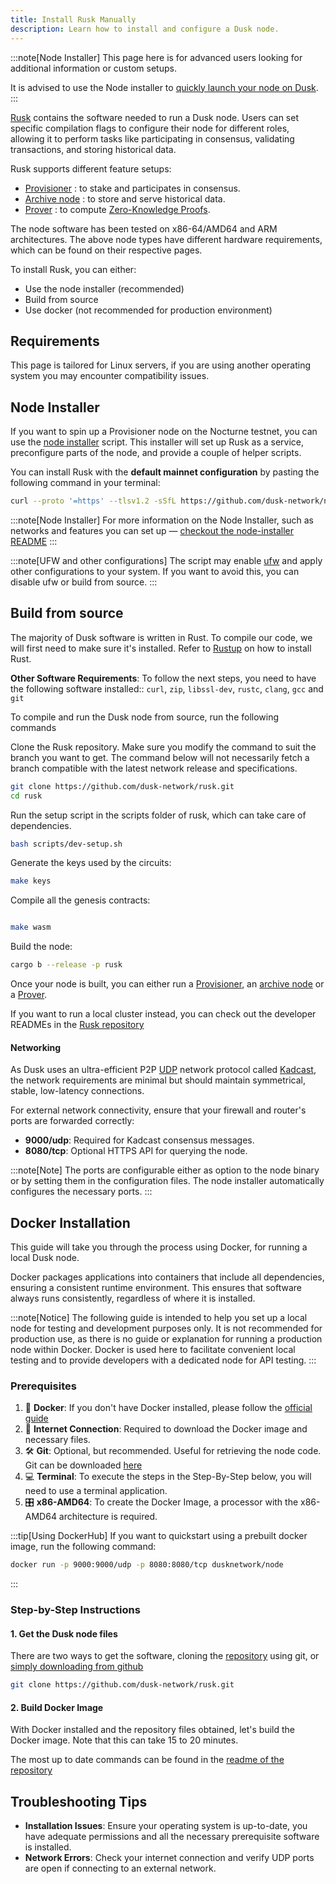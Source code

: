 ```yaml
---
title: Install Rusk Manually
description: Learn how to install and configure a Dusk node.
---
```


:::note[Node Installer]
This page here is for advanced users looking for additional information or custom setups.

It is advised to use the Node installer to [quickly launch your node on Dusk](/operator/guides/provisioner-node).
:::

<a href="https://github.com/dusk-network/rusk" target="_blank">Rusk</a> contains the software needed to run a Dusk node. Users can set specific compilation flags to configure their node for different roles, allowing it to perform tasks like participating in consensus, validating transactions, and storing historical data.

Rusk supports different feature setups:
- [Provisioner](/operator/provisioner) : to stake and participates in consensus.
- [Archive node](/operator/archive-node) : to store and serve historical data.
- [Prover](/operator/prover) : to compute [Zero-Knowledge Proofs](/learn/deep-dive/cryptography/zkp).

The node software has been tested on x86-64/AMD64 and ARM architectures. The above node types have different hardware requirements, which can be found on their respective pages.

To install Rusk, you can either:
- Use the node installer (recommended)
- Build from source
- Use docker (not recommended for production environment)

## Requirements

This page is tailored for Linux servers, if you are using another operating system you may encounter compatibility issues.

## Node Installer

If you want to spin up a Provisioner node on the Nocturne testnet, you can use the <a href="https://github.com/dusk-network/node-installer" target="_blank">node installer</a> script. This installer will set up Rusk as a service, preconfigure parts of the node, and provide a couple of helper scripts.

You can install Rusk with the **default mainnet configuration** by pasting the following command in your terminal:
```sh
curl --proto '=https' --tlsv1.2 -sSfL https://github.com/dusk-network/node-installer/releases/latest/download/node-installer.sh | sudo bash
```
:::note[Node Installer]
For more information on the Node Installer, such as networks and features you can set up —
<a href="https://github.com/dusk-network/node-installer/" target="_blank">checkout the node-installer README</a>
:::

:::note[UFW and other configurations]
The script may enable <a href="https://help.ubuntu.com/community/UFW" target="_blank">ufw</a>  and apply other configurations to your system. If you want to avoid this, you can disable ufw or build from source.
:::

## Build from source

The majority of Dusk software is written in Rust. To compile our code, we will first need to make sure it's installed. Refer to <a href="https://rustup.rs/" target="_blank">Rustup</a> on how to install Rust.

**Other Software Requirements**: To follow the next steps, you need to have the following software installed:: `curl`, `zip`, `libssl-dev`, `rustc`, `clang`, `gcc` and `git`

To compile and run the Dusk node from source, run the following commands

Clone the Rusk repository. Make sure you modify the command to suit the branch you want to get. The command below will not necessarily fetch a branch compatible with the latest network release and specifications.
```bash
git clone https://github.com/dusk-network/rusk.git
cd rusk
```

Run the setup script in the scripts folder of rusk, which can take care of dependencies.

```bash
bash scripts/dev-setup.sh
```

Generate the keys used by the circuits:
```bash
make keys
```
Compile all the genesis contracts:
```bash

make wasm
```
Build the node:
```bash
cargo b --release -p rusk
```

Once your node is built, you can either run a [Provisioner](/operator/provisioner), an [archive node](/operator/archive-node) or a [Prover](/operator/prover).

If you want to run a local cluster instead, you can check out the developer READMEs in the <a href="https://github.com/dusk-network/rusk" target="_blank">Rusk repository</a>

#### Networking

As Dusk uses an ultra-efficient P2P <a href="https://en.wikipedia.org/wiki/User_Datagram_Protocol" target="_blank">UDP</a> network protocol called <a href="https://github.com/dusk-network/kadcast/blob/main/README.md" target="_blank">Kadcast</a>, the network requirements are minimal but should maintain symmetrical, stable, low-latency connections.

For external network connectivity, ensure that your firewall and router's ports are forwarded correctly:

- **9000/udp**: Required for Kadcast consensus messages.
- **8080/tcp**: Optional HTTPS API for querying the node.

:::note[Note]
The ports are configurable either as option to the node binary or by setting them in the configuration files. The node installer automatically configures the necessary ports.
:::

## Docker Installation

This guide will take you through the process using Docker, for running a local Dusk node.

Docker packages applications into containers that include all dependencies, ensuring a consistent runtime environment. This ensures that software always runs consistently, regardless of where it is installed.

:::note[Notice]
The following guide is intended to help you set up a local node for testing and development purposes only. It is not recommended for production use, as there is no guide or explanation for running a production node within Docker. Docker is used here to facilitate convenient local testing and to provide developers with a dedicated node for API testing.
:::


### Prerequisites

1. 🐳 **Docker**: If you don't have Docker installed, please follow the [official guide](https://docs.docker.com/desktop/)
2. 🛜 **Internet Connection**: Required to download the Docker image and necessary files.
3. 🛠️ **Git**: Optional, but recommended. Useful for retrieving the node code. Git can be downloaded <a href="https://git-scm.com/downloads" target="_blank">here</a>
4. 💻 **Terminal**: To execute the steps in the Step-By-Step below, you will need to use a terminal application.
5. 🎛️ **x86-AMD64**: To create the Docker Image, a processor with the x86-AMD64 architecture is required.

:::tip[Using DockerHub]
If you want to quickstart using a prebuilt docker image, run the following command:
```sh
docker run -p 9000:9000/udp -p 8080:8080/tcp dusknetwork/node
```
:::

### Step-by-Step Instructions

#### 1. Get the Dusk node files

There are two ways to get the software, cloning the <a href="https://github.com/dusk-network/rusk.git" target="_blank">repository</a> using git, or [simply downloading from github](https://github.com/dusk-network/rusk)

```sh
git clone https://github.com/dusk-network/rusk.git
```

#### 2. Build Docker Image

With Docker installed and the repository files obtained, let's build the Docker image. Note that this can take 15 to 20 minutes.

The most up to date commands can be found in the [readme of the repository](https://github.com/dusk-network/rusk?tab=readme-ov-file#-docker-support)

## Troubleshooting Tips

* **Installation Issues**: Ensure your operating system is up-to-date, you have adequate permissions and all the necessary prerequisite software is installed.
* **Network Errors**: Check your internet connection and verify UDP ports are open if connecting to an external network.
